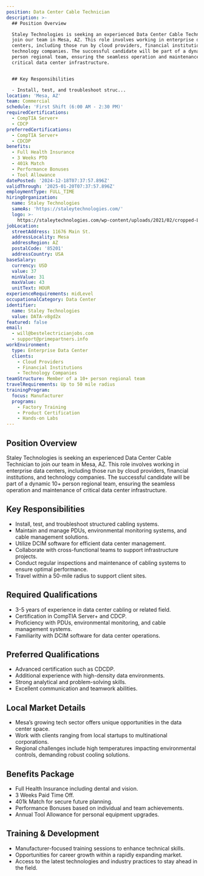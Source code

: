 ```yaml
---
position: Data Center Cable Technician
description: >-
  ## Position Overview

  Staley Technologies is seeking an experienced Data Center Cable Technician to
  join our team in Mesa, AZ. This role involves working in enterprise data
  centers, including those run by cloud providers, financial institutions, and
  technology companies. The successful candidate will be part of a dynamic 10+
  person regional team, ensuring the seamless operation and maintenance of
  critical data center infrastructure.


  ## Key Responsibilities

  - Install, test, and troubleshoot struc...
location: 'Mesa, AZ'
team: Commercial
schedule: 'First Shift (6:00 AM - 2:30 PM)'
requiredCertifications:
  - CompTIA Server+
  - CDCP
preferredCertifications:
  - CompTIA Server+
  - CDCDP
benefits:
  - Full Health Insurance
  - 3 Weeks PTO
  - 401k Match
  - Performance Bonuses
  - Tool Allowance
datePosted: '2024-12-18T07:37:57.896Z'
validThrough: '2025-01-20T07:37:57.896Z'
employmentType: FULL_TIME
hiringOrganization:
  name: Staley Technologies
  sameAs: 'https://staleytechnologies.com/'
  logo: >-
    https://staleytechnologies.com/wp-content/uploads/2021/02/cropped-Logo_StaleyTechnologies.png
jobLocation:
  streetAddress: 11676 Main St.
  addressLocality: Mesa
  addressRegion: AZ
  postalCode: '85201'
  addressCountry: USA
baseSalary:
  currency: USD
  value: 37
  minValue: 31
  maxValue: 43
  unitText: HOUR
experienceRequirements: midLevel
occupationalCategory: Data Center
identifier:
  name: Staley Technologies
  value: DATA-v8gd2x
featured: false
email:
  - will@bestelectricianjobs.com
  - support@primepartners.info
workEnvironment:
  type: Enterprise Data Center
  clients:
    - Cloud Providers
    - Financial Institutions
    - Technology Companies
teamStructure: Member of a 10+ person regional team
travelRequirements: Up to 50 mile radius
trainingProgram:
  focus: Manufacturer
  programs:
    - Factory Training
    - Product Certification
    - Hands-on Labs
---
```




## Position Overview
Staley Technologies is seeking an experienced Data Center Cable Technician to join our team in Mesa, AZ. This role involves working in enterprise data centers, including those run by cloud providers, financial institutions, and technology companies. The successful candidate will be part of a dynamic 10+ person regional team, ensuring the seamless operation and maintenance of critical data center infrastructure.

## Key Responsibilities
- Install, test, and troubleshoot structured cabling systems.
- Maintain and manage PDUs, environmental monitoring systems, and cable management solutions.
- Utilize DCIM software for efficient data center management.
- Collaborate with cross-functional teams to support infrastructure projects.
- Conduct regular inspections and maintenance of cabling systems to ensure optimal performance.
- Travel within a 50-mile radius to support client sites.

## Required Qualifications
- 3-5 years of experience in data center cabling or related field.
- Certification in CompTIA Server+ and CDCP.
- Proficiency with PDUs, environmental monitoring, and cable management systems.
- Familiarity with DCIM software for data center operations.

## Preferred Qualifications
- Advanced certification such as CDCDP.
- Additional experience with high-density data environments.
- Strong analytical and problem-solving skills.
- Excellent communication and teamwork abilities.

## Local Market Details
- Mesa’s growing tech sector offers unique opportunities in the data center space.
- Work with clients ranging from local startups to multinational corporations.
- Regional challenges include high temperatures impacting environmental controls, demanding robust cooling solutions.

## Benefits Package
- Full Health Insurance including dental and vision.
- 3 Weeks Paid Time Off.
- 401k Match for secure future planning.
- Performance Bonuses based on individual and team achievements.
- Annual Tool Allowance for personal equipment upgrades.

## Training & Development
- Manufacturer-focused training sessions to enhance technical skills.
- Opportunities for career growth within a rapidly expanding market.
- Access to the latest technologies and industry practices to stay ahead in the field.
